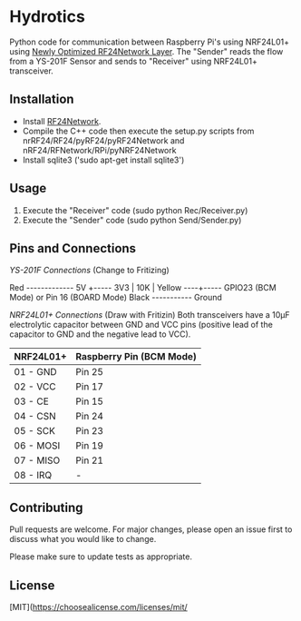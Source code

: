 # Hydrotics

Python code for communication between Raspberry Pi's using NRF24L01+ using [Newly Optimized RF24Network Layer](http://tmrh20.github.io/RF24Network/classRF24Network.html#ac8e9571bb3d2c20d00955b8f5c15b541). The "Sender" reads the flow from a YS-201F Sensor and sends to "Receiver" using NRF24L01+ transceiver.

## Installation

* Install [RF24Network](https://github.com/nRF24/RF24Network).
* Compile the C++ code then execute the setup.py scripts from  nrRF24/RF24/pyRF24/pyRF24Network and nRF24/RFNetwork/RPi/pyNRF24Network
* Install sqlite3 ('sudo apt-get install sqlite3')
## Usage
 1. Execute the "Receiver" code (sudo python Rec/Receiver.py)
 2. Execute the "Sender" code (sudo python Send/Sender.py)


## Pins and Connections

*YS-201F Connections* (Change to Fritizing)

Red ------------- 5V
           +----- 3V3
           |
          10K
           |
Yellow ----+----- GPIO23 (BCM Mode) or Pin 16 (BOARD Mode)
Black ----------- Ground

*NRF24L01+ Connections* (Draw with Fritizin)
Both transceivers have a 10μF electrolytic capacitor between GND and VCC pins (positive lead of the capacitor to GND and the negative lead to VCC).

| NRF24L01+ | Raspberry Pin (BCM Mode)|
| --- | --- |
| 01 - GND | Pin 25 |
| 02 - VCC | Pin 17 |
| 03 - CE | Pin 15 |
| 04 - CSN | Pin 24 |
| 05 - SCK | Pin 23 |
| 06 - MOSI | Pin 19 |
| 07 - MISO | Pin 21 |
| 08 - IRQ | - |


## Contributing
Pull requests are welcome. For major changes, please open an issue first to discuss what you would like to change.

Please make sure to update tests as appropriate.

## License
[MIT](https://choosealicense.com/licenses/mit/
